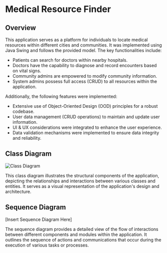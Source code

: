 # Medical Resource Finder

## Overview

This application serves as a platform for individuals to locate medical resources within different cities and communities. It was implemented using Java Swing and follows the provided model. The key functionalities include:

- Patients can search for doctors within nearby hospitals.
- Doctors have the capability to diagnose and record encounters based on vital signs.
- Community admins are empowered to modify community information.
- System admins possess full access (CRUD) to all resources within the application.

Additionally, the following features were implemented:

- Extensive use of Object-Oriented Design (OOD) principles for a robust codebase.
- User data management (CRUD operations) to maintain and update user information.
- UI & UX considerations were integrated to enhance the user experience.
- Data validation mechanisms were implemented to ensure data integrity and reliability.

## Class Diagram

![Class Diagram](class_diagram.jpg)

This class diagram illustrates the structural components of the application, depicting the relationships and interactions between various classes and entities. It serves as a visual representation of the application's design and architecture.

## Sequence Diagram

[Insert Sequence Diagram Here]

The sequence diagram provides a detailed view of the flow of interactions between different components and modules within the application. It outlines the sequence of actions and communications that occur during the execution of various tasks or processes.
